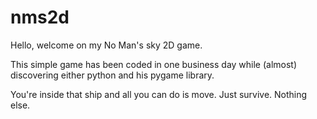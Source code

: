 # nms2d

Hello, welcome on my No Man's sky 2D game.

This simple game has been coded in one business day while (almost) discovering either python and his pygame library.

You're inside that ship and all you can do is move. Just survive. Nothing else.